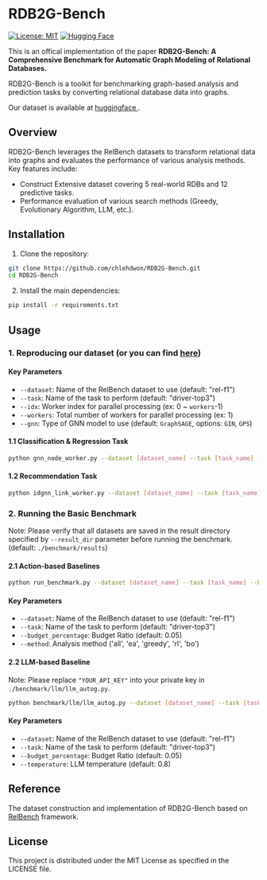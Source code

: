 # RDB2G-Bench 

[![License: MIT](https://img.shields.io/badge/License-MIT-green.svg)](https://opensource.org/licenses/MIT)
[![Hugging Face](https://img.shields.io/badge/🤗_Hugging_Face-Datasets-blue)](https://huggingface.co/datasets/kaistdata/RDB2G-Bench)

This is an offical implementation of the paper **RDB2G-Bench: A Comprehensive Benchmark for Automatic Graph Modeling of Relational Databases.**

RDB2G-Bench is a toolkit for benchmarking graph-based analysis and prediction tasks by converting relational database data into graphs.

Our dataset is available at [huggingface ](https://huggingface.co/datasets/kaistdata/RDB2G-Bench).

## Overview

RDB2G-Bench leverages the RelBench datasets to transform relational data into graphs and evaluates the performance of various analysis methods. Key features include:

- Construct Extensive dataset covering 5 real-world RDBs and 12 predictive tasks.
- Performance evaluation of various search methods (Greedy, Evolutionary Algorithm, LLM, etc.).

## Installation

1. Clone the repository:
```bash
git clone https://github.com/chlehdwon/RDB2G-Bench.git
cd RDB2G-Bench
```

2. Install the main dependencies:
```bash
pip install -r requirements.txt
```

## Usage

### 1. Reproducing our dataset (or you can find [here](https://huggingface.co/datasets/kaistdata/RDB2G-Bench))
#### Key Parameters

- `--dataset`: Name of the RelBench dataset to use (default: "rel-f1")
- `--task`: Name of the task to perform (default: "driver-top3")
- `--idx`: Worker index for parallel processing (ex: 0 ~ `workers`-1)
- `--workers`: Total number of workers for parallel processing (ex: 1)
- `--gnn`: Type of GNN model to use (default: `GraphSAGE`, options: `GIN`, `GPS`)

#### 1.1 Classification & Regression Task

```bash
python gnn_node_worker.py --dataset [dataset_name] --task [task_name] --idx 0 --workers 1 --gnn GraphSAGE
```

#### 1.2 Recommendation Task

```bash
python idgnn_link_worker.py --dataset [dataset_name] --task [task_name] --idx 0 --workers 1 --gnn GraphSAGE
```

### 2. Running the Basic Benchmark

Note: Please verify that all datasets are saved in the result directory specified by `--result_dir` parameter before running the benchmark. (default: `./benchmark/results`)

#### 2.1 Action-based Baselines

```bash
python run_benchmark.py --dataset [dataset_name] --task [task_name] --budget_percentage 0.05 --method all --result_dir [result_dir] 
```

#### Key Parameters

- `--dataset`: Name of the RelBench dataset to use (default: "rel-f1")
- `--task`: Name of the task to perform (default: "driver-top3")
- `--budget_percentage`: Budget Ratio (default: 0.05)
- `--method`: Analysis method ('all', 'ea', 'greedy', 'rl', 'bo')

#### 2.2 LLM-based Baseline

Note: Please replace `"YOUR_API_KEY"` into your private key in `./benchmark/llm/llm_autog.py`.

```bash
python benchmark/llm/llm_autog.py --dataset [dataset_name] --task [task_name] --budget_percentage 0.05 --temperature 0.8 --result_dir [result_dir]
```

#### Key Parameters

- `--dataset`: Name of the RelBench dataset to use (default: "rel-f1")
- `--task`: Name of the task to perform (default: "driver-top3")
- `--budget_percentage`: Budget Ratio (default: 0.05)
- `--temperature`: LLM temperature (default: 0.8)

## Reference

The dataset construction and implementation of RDB2G-Bench based on [RelBench](https://github.com/snap-stanford/relbench) framework.


## License

This project is distributed under the MIT License as specified in the LICENSE file.

